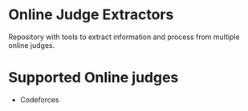 # Online Judge Extractors
Repository with tools to extract information and process from multiple online judges.

# Supported Online judges

* Codeforces
